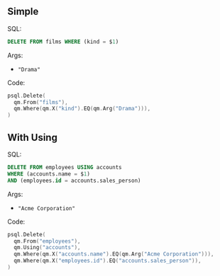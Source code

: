 ## Simple

SQL:

```sql
DELETE FROM films WHERE (kind = $1)
```

Args:

* `"Drama"`

Code:

```go
psql.Delete(
  qm.From("films"),
  qm.Where(qm.X("kind").EQ(qm.Arg("Drama"))),
)
```

## With Using

SQL:

```sql
DELETE FROM employees USING accounts
WHERE (accounts.name = $1)
AND (employees.id = accounts.sales_person)
```

Args:

* `"Acme Corporation"`

Code:

```go
psql.Delete(
  qm.From("employees"),
  qm.Using("accounts"),
  qm.Where(qm.X("accounts.name").EQ(qm.Arg("Acme Corporation"))),
  qm.Where(qm.X("employees.id").EQ("accounts.sales_person")),
)
```
